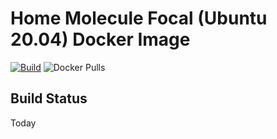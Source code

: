 # Home Molecule Focal (Ubuntu 20.04) Docker Image

[![Build](https://github.com/pipseed/docker-focal-ansible/actions/workflows/image.yml/badge.svg)](https://github.com/pipseed/docker-focal-ansible/actions/workflows/image.yml) ![Docker Pulls](https://img.shields.io/docker/pulls/pipseed/docker-focal-ansible)


## Build Status
Today



